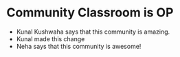 # Community Classroom is OP

- Kunal Kushwaha says that this community is amazing.
- Kunal made this change
- Neha says that this community is awesome! 
